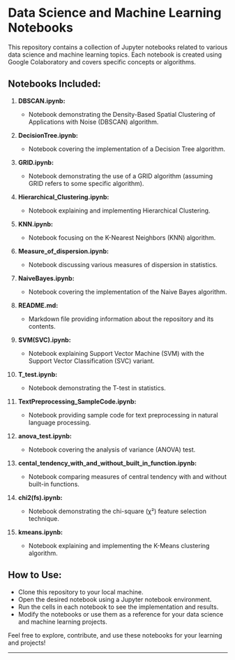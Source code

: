 # Data Science and Machine Learning Notebooks

This repository contains a collection of Jupyter notebooks related to various data science and machine learning topics. Each notebook is created using Google Colaboratory and covers specific concepts or algorithms.

## Notebooks Included:

1. **DBSCAN.ipynb:**
   - Notebook demonstrating the Density-Based Spatial Clustering of Applications with Noise (DBSCAN) algorithm.

2. **DecisionTree.ipynb:**
   - Notebook covering the implementation of a Decision Tree algorithm.

3. **GRID.ipynb:**
   - Notebook demonstrating the use of a GRID algorithm (assuming GRID refers to some specific algorithm).

4. **Hierarchical_Clustering.ipynb:**
   - Notebook explaining and implementing Hierarchical Clustering.

5. **KNN.ipynb:**
   - Notebook focusing on the K-Nearest Neighbors (KNN) algorithm.

6. **Measure_of_dispersion.ipynb:**
   - Notebook discussing various measures of dispersion in statistics.

7. **NaiveBayes.ipynb:**
   - Notebook covering the implementation of the Naive Bayes algorithm.

8. **README.md:**
   - Markdown file providing information about the repository and its contents.

9. **SVM(SVC).ipynb:**
   - Notebook explaining Support Vector Machine (SVM) with the Support Vector Classification (SVC) variant.

10. **T_test.ipynb:**
    - Notebook demonstrating the T-test in statistics.

11. **TextPreprocessing_SampleCode.ipynb:**
    - Notebook providing sample code for text preprocessing in natural language processing.

12. **anova_test.ipynb:**
    - Notebook covering the analysis of variance (ANOVA) test.

13. **cental_tendency_with_and_without_built_in_function.ipynb:**
    - Notebook comparing measures of central tendency with and without built-in functions.

14. **chi2(fs).ipynb:**
    - Notebook demonstrating the chi-square (χ²) feature selection technique.

15. **kmeans.ipynb:**
    - Notebook explaining and implementing the K-Means clustering algorithm.

## How to Use:

- Clone this repository to your local machine.
- Open the desired notebook using a Jupyter notebook environment.
- Run the cells in each notebook to see the implementation and results.
- Modify the notebooks or use them as a reference for your data science and machine learning projects.

Feel free to explore, contribute, and use these notebooks for your learning and projects!

---
